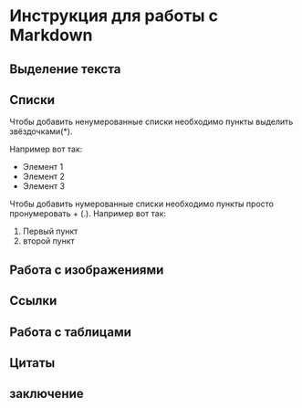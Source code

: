 # Инструкция для работы с Markdown

## Выделение текста


## Списки

Чтобы добавить ненумерованные списки необходимо пункты выделить звёздочками(*).

Например вот так:
* Элемент 1
* Элемент 2
* Элемент 3


Чтобы добавить нумерованные списки необходимо пункты просто пронумеровать + (.).
Например вот так:
1. Первый пункт
2. второй пункт 

## Работа с изображениями 

## Ссылки 

## Работа с таблицами

## Цитаты 

## заключение 